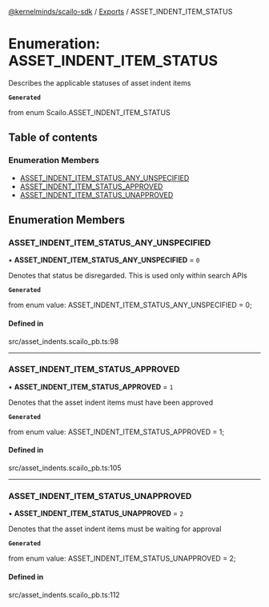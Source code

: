 [@kernelminds/scailo-sdk](../README.md) / [Exports](../modules.md) / ASSET\_INDENT\_ITEM\_STATUS

# Enumeration: ASSET\_INDENT\_ITEM\_STATUS

Describes the applicable statuses of asset indent items

**`Generated`**

from enum Scailo.ASSET_INDENT_ITEM_STATUS

## Table of contents

### Enumeration Members

- [ASSET\_INDENT\_ITEM\_STATUS\_ANY\_UNSPECIFIED](ASSET_INDENT_ITEM_STATUS.md#asset_indent_item_status_any_unspecified)
- [ASSET\_INDENT\_ITEM\_STATUS\_APPROVED](ASSET_INDENT_ITEM_STATUS.md#asset_indent_item_status_approved)
- [ASSET\_INDENT\_ITEM\_STATUS\_UNAPPROVED](ASSET_INDENT_ITEM_STATUS.md#asset_indent_item_status_unapproved)

## Enumeration Members

### ASSET\_INDENT\_ITEM\_STATUS\_ANY\_UNSPECIFIED

• **ASSET\_INDENT\_ITEM\_STATUS\_ANY\_UNSPECIFIED** = ``0``

Denotes that status be disregarded. This is used only within search APIs

**`Generated`**

from enum value: ASSET_INDENT_ITEM_STATUS_ANY_UNSPECIFIED = 0;

#### Defined in

src/asset_indents.scailo_pb.ts:98

___

### ASSET\_INDENT\_ITEM\_STATUS\_APPROVED

• **ASSET\_INDENT\_ITEM\_STATUS\_APPROVED** = ``1``

Denotes that the asset indent items must have been approved

**`Generated`**

from enum value: ASSET_INDENT_ITEM_STATUS_APPROVED = 1;

#### Defined in

src/asset_indents.scailo_pb.ts:105

___

### ASSET\_INDENT\_ITEM\_STATUS\_UNAPPROVED

• **ASSET\_INDENT\_ITEM\_STATUS\_UNAPPROVED** = ``2``

Denotes that the asset indent items must be waiting for approval

**`Generated`**

from enum value: ASSET_INDENT_ITEM_STATUS_UNAPPROVED = 2;

#### Defined in

src/asset_indents.scailo_pb.ts:112
